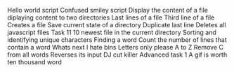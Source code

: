 Hello world script
Confused smiley script
Display the content of a file
diplaying content to two directories
Last lines of a file
Third line of a file
Creates a file
Save current state of a directory
Duplicate last line
Deletes all javascript files
Task 11
10 newest file in the current directory
Sorting and identifying unique characters
Finding a word
Count the number of lines that contain a word
Whats next
I hate bins
Letters only please
A to Z
Remove C from all words
Reverses its input
DJ cut killer
Advanced task 1
A gif is worth ten thousand word
